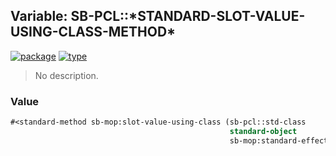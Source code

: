 ## Variable: SB-PCL::\*STANDARD-SLOT-VALUE-USING-CLASS-METHOD\*
[![package](https://img.shields.io/badge/Package-SB--PCL-5f9ea0.svg?style=social&colorA=999999)](../) [![type](https://img.shields.io/badge/Type-Variable-5f9ea0.svg?style=social&colorA=999999)](../#variable) 

> No description.

### Value
```cl
#<standard-method sb-mop:slot-value-using-class (sb-pcl::std-class
                                                 standard-object
                                                 sb-mop:standard-effective-slot-definition) {10009feec3}>
```
